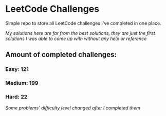 
# LeetCode Challenges

Simple repo to store all LeetCode challenges I've completed in one place.

<i>My solutions here are far from the best solutions, they are just the first solutions I was able to come up with without any help or reference</i>

## Amount of completed challenges:

### Easy: 121

### Medium: 199

### Hard: 22

<i>Some problems' difficulty level changed after I completed them</i>
